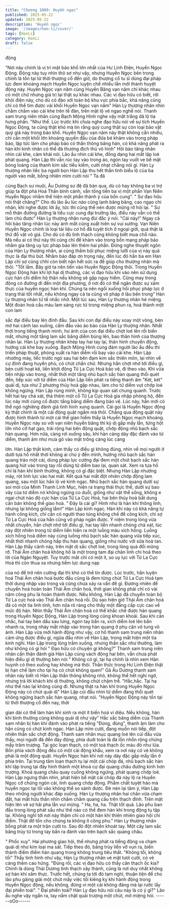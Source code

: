 ```yaml
---
title: "Chương 1089: Huyền ngọc"
published: 2025-05-22
updated: 2025-05-22
description: 'Huyền ngọc'
image: '/images/han-li/cover/'
tags: [HanLi]
category: HanLi
draft: false
---
```


động

"Nơi này chính là vị trí mật bảo khố lớn nhất của Hư Linh Điện,
Huyền Ngọc Động. Động này tuy nhìn thô sơ như vậy, nhưng
Huyền Ngọc bên trong chính là tồn tại từ thời thượng cổ đến giờ,
do thượng cổ tu sĩ dùng đại pháp lực đem khoáng mạch Huyền
Ngọc luyện chế nhiều lần mới thành huyệt động này. Huyền Ngọc
vạn năm cùng Huyền Băng vạn năm chỉ khác nhau có một chữ
nhưng giá trị lại thật sự khác nhau. Các vị đạo hữu có biết, rời
khỏi điện này, cho dù có đào xới toàn bộ khu vực phía bắc, khả
năng cũng chỉ có thể tìm được vài khối Huyền Ngọc vạn năm"
Hàn Ly thượng nhân nhìn chằm chằm vào cái khe trên tế đàn,
trên mặt lộ vẻ ngạo nghễ nói.
Thanh sam trung niên nhân cùng Bạch Mộng Hinh nghe vậy mắt
trắng dã lộ tia hưng phấn.
"Như thế. Lúc trước khi chưa nghe đạo hữu nói về sự tích Huyền
Ngọc Động, ta cũng thật khó mà tin rằng quý cung thật sự còn loại
bảo vật quý giá này trong bảo khố. Huyền Ngọc vạn năm này thật
không cần nhiều, chỉ cần một khối lớn khoảng quyền đầu của đứa
bé khảm vào trong pháp bảo, lập tức làm cho pháp bảo có thần
thông băng hàn, có khả năng phát ra hàn khí kinh nhân có thể đả
thương địch thủ vô hình" Hôi bào tăng nhân nhìn cái khe, cảm
khái nói.
Lão ẩu nhìn cái khe, đồng dạng hai mắt lập loè phát quang.
Hàn Lập thì vẫn rúc tay vào trong áo, ngón tay vuốt ve bề mặt
bóng loáng của thanh kim sắc tiểu kiếm, cười nhạt chẳng nói gì.
Hàn Ly thượng nhân liếc ba người bọn Hàn Lập thu hết thần tình
biểu lộ của ba người vào mắt, bỗng nhiên mỉm cười nói " Ta đã

cùng Bạch sư muội, Âu Dương sư đệ đã bàn qua, dù có hay
không ba vị trợ giúp ta đột phá Hoá Thần bình cảnh, vẫn tống tiễn
ba vị một phần Vạn Niên Huyền Ngọc nhằm thể hiện một phần
thành ý của bổn cung".
" Sư đạo hữu nói thật chăng?" Cho dù lão ẩu lúc nào cũng lạnh
băng băng, cao ngạo chi nhân, khi nghe được lời ấy, tức thì cũng
thể nén được mừng rỡ hỏi lại.
" Sư mỗ thân đường đường là tiểu cực cung đại trưởng lão, điều
này vẫn có thể làm chủ được" Hàn Ly thượng nhân rung đùi đắc ý
nói.
"Cái này!" Ngay cả hôi bào tăng nhân lúc này ánh mắt cũng xuất
hiên sự vui sướng.
Vạn Niên Huyền Ngọc chính là loại tài liệu cơ hồ đã tuyệt tích ở
ngoại giới, quả thật là thứ đồ vật vô giá. Cho dù có đủ linh thạch
cũng không biết mua chỗ nào. Mà nếu ai có thứ này thì cũng chỉ
để khảm vào trong bổn mạng pháp bảo nhằm gia tăng uy lực
pháp bảo lên thêm hai phần.
Đứng nghe thuyết ngôn của Hàn Ly thượng nhân, ai cũng thầm
bội phục miệng lưỡi của vị này quả thực là đại thủ bút.
Nhằm báo đáp ơn trọng này, đến lúc đó hẳn ba em Hàn Lập chỉ
sợ cũng chhỉ còn biết nặn hết sức ra để giúp cho thượng nhân
mà thôi.
"Tốt lắm. Bây giờ ta nên tiến vào Huyền Ngọc Động thôi. Trong
Huyền Ngọc Động hàn khí lợi hại dị thường, các vị đạo hữu khi
vào nên sử dụng cực hàn chi diễm hộ thân nếu không sẽ gặp
nguy hiểm. Cũng may trong động có đường đi đến một địa
phương, ở nơi đó có thể ngăn được sự xâm thực của huyền ngọc
hàn khí. Chúng ta nên ngồi xuống hồi phục pháp lực ở trạng thái
tốt nhất, nếu không ngay cả ta cũng vô pháp ở lâu bên trong" Hàn
Ly thượng nhân tử tế nhắc nhở.
Một lúc sau, Hàn Ly thượng nhân hé miệng. Một đoàn hoà cầu
màu lam sáng rực từ trong miệng phun ra, hoá thành một con lam

sắc đại điểu bay lên đỉnh đầu. Sau khi con đại điểu này xoay một
vòng, bèn mở hai cánh lao xuống, cắm đầu vào áo bào của Hàn
Ly thượng nhân.
Nhất thời trong tiếng thanh minh, hư ảnh của con đại điểu chợt
loé lên rồi biến mất, nhưng một tầng lam sắc băng diễm bùng lên,
bao thân hình của thượng nhân lại.
Hàn Ly thượng nhân khép tay hai tay lại, thân hình chuyển động,
hướng cái khe bay xuống.
Bạch Mộng Hinh cùng đám người lão ẩu đều thi triển pháp thuật,
phóng xuất ra hàn diễm rồi bay vào cái khe.
Hàn Lập nhướng mày, liếc trước ngó sau hai bên đạm kim sắc
thiên môn, lại nhìn về cự đỉnh đang huyền phù, có chút chần chừ.
Nhưng hắn chợt nhớ tới điều gì, bèn cười hoạt kê, liền khởi động
Tử La Cực Hoả bảo vệ, đi theo vào.
Khi vừa tiến nhập vào trong, nhất thời một tầng nhũ bạch sắc hàn
quang thổi quét đến, tiếp xúc với tử diễm của Hàn Lập liến phát ra
tiếng thanh âm "Két, két" quái dị, tựa như 2 phương thủy hoả gặp
nhau, làm cho tử diễm vụt chớp loé không ngừng.
Hàn Lập rùng mình, không kịp quan sát chung quanh. Trước hết
hai tay chà xát, thả thêm một cỗ Tử La Cực Hoả gia nhập phòng
hộ, đến lúc này mới củng cố được tầng băng diễm đang bảo vệ.
Lúc này, hắn mới có thể ngó nghiêng đánh giá tình hình xung
quanh.
Cái gọi là Huyền Ngọc động kỳ thật chính là một cái động quật
ngầm mà thôi.
Chẳng qua động quật này được hình thành từ một cái thế gian
hiếm thấy là Huyền Ngọc mạch khoáng. Huyền Ngọc này so với
vạn niên huyền băng thì kỳ dị gấp mấy lần, từng hột lớn nhỏ cỡ
hạt gạo, trải rộng hai bên động quật, chớp động nhũ bạch sắc hàn
quang. Hơn nữa, càng rơi xuống sâu, khí hàn càng dày đặc đánh
vào tử diễm, thanh âm như mưa gõ vào mặt trống càng lúc càng

lớn.
Hàn Lập thất kinh, cảm thấy có điều gì không đúng, nhìn về mọi
người ở dưới tựa hồ nhất thời không ai chú ý đến mình, hướng
nhũ bạch sắc hàn quang trảo một cái, dùng pháp lực cường đại
đem một chút bạch sắc hàn quang hút vào trong tay rồi dùng tử
diễm bao lại, quan sát.
Xem ra tựa hồ chỉ là hàn khí bình thường, không có gì đặc biệt.
Nhưng Hàn Lập nhướng mày, rót linh lực vào hai mắt. Kết quả hai
mắt đột nhiên chớp động lam quang, sau một lúc hắn lộ vẻ kinh
ngạc.
Nhũ bạch sắc hàn quang dưới sự soi mói của Minh Thanh Linh
Mục, hiện ra trạng thái thực thể, dưới sự bao vây của tử diễm nó
không ngừng co duỗi, giống như vật thể sống, không e ngại chút
nào độ cực hàn của Tử La Cực Hoả, hai bên thủy hoả bất dung
căn bản không thể giao hoà.
" Đây là cái gì? Hình như là hàn khí thông linh, nhưng lại không
giống lắm!" Hàn Lập kinh ngạc.
Hàn khí này có khả năng tự hành công kích, chỉ cần có người
thao túng khống chế để công kích, chỉ sợ Tử La Cực Hoả của hắn
cũng vô pháp ngăn được.
Ý niệm trong lòng vừa nhất chuyển, hắn chợt nhớ tới điều gì, hai
tay liền nhanh chóng chà xát, lúc này đột nhiên trong tử diễm liền
hiện ra một luồng màu xích hồng.
Luồng xích hồng hoả diễm này cùng luồng nhũ bạch sắc hàn
quang vừa tiếp xúc, nhất thời nhanh chóng hấp thu hàn quang,
giống như nước với sữa hoà tan.
Hàn Lập thấy cảnh này, trên mặt dị sắc chợt loé, trong lòng quá
đổi mừng rỡ.
Thái Âm chân hoả không hổ là một trong tam đại chân linh chi
hoả theo lời của Ngân Nguyệt. Tuy trước mắt chỉ có một ít, so uy
lực với Tử La Cực Hoả thì còn thua xa nhưng tiềm lực dung nạp

của nó để trở nên cường đại thì khó có thể tin được.
Lúc trước, hắn luyện hoá Thái Âm chân hoả bước đầu cũng là
đem từng chút Tử La Cực Hoả tạm thời dung nhập vào trong và
cũng chưa xảy ra vấn đề gì. Đương nhiên để chuyển hoá hoàn
toàn Thái Âm chân hoả, thời gian không phải chỉ có vài năm công
phu là hoàn thành được. Nếu không, Hàn Lập đã chuyển toàn bộ
Tử La cực hoả vào Thái Âm chân hoả rồi.
Dù sao hiện giờ Thái Âm chân hoả đã có một tia linh tính, hơn
nữa rõ ràng cho thấy một đẳng cấp cực cao về mức độ hàn.
Nhìn thấy Thái Âm chân hoả có thể khắc chế được hàn quang
trong Huyền Ngọc Động, Hàn Lập trong lòng cũng khoan khoái.
Sau khi cân nhắc, hai tay bèn dấu sau lưng, ngón tay bắn ra, xích
diễm loé lên bắn nhanh ra, trong nháy mắt nhập vào trong hàn
quang ở phụ cận vô tung vô ảnh.
Hàn Lập vừa mới hành động như vậy, cơ hồ thanh sam trung niên
nhân cảm ứng được điều gì, ngửa đầu nhìn về Hàn Lập, trong
mắt hiện một tia kinh nghi.
Hàn Lập trong lòng trầm xuống, nhưng thần sắc như thường, làm
như không có gì hỏi " Đạo hữu có chuyện gì không?"
Thanh sam trung niên nhân cẩn thận đánh giá Hàn Lập cùng vách
động hai bên, vẫn chưa phát hiện điều gì dị thường bèn nói "
Không có gì, tại hạ chính là nhìn xem Hàn huynh có theo xuống
hay không mà thôi. Thần thức trong Hư Linh Điện thật bị hạn chế
làm cho tại hạ có chút không quen!" Gã Âu Dương thanh sam
nhân này biết rõ Hàn Lập thần thông không nhỏ, không thể hết
nghi ngờ, nhưng trả lời khách khí dị thường, không chút chậm trễ.
"Hắc,hắc. Tại hạ như thế nào lại không cùng đi. Nhưng thật ra
hàn khí trong Huyền Ngọc Động này có chút quái dị" Hàn Lập cúi
đầu nhìn tử diễm đang thổi quét không ngừng bạch sắc hàn
quang, nhạt nói.
"Huyền Ngọc Động này tồn tại từ thời thượng cổ đến nay, thời

gian dài có thể làm hàn khí sinh ra một ít biến hoá vi diệu. Nếu
không, hàn khí bình thường cũng không quái dị như vậy"
Hắc sắc băng diễm của Thanh sam nhân bị hàn khí đánh vào
phát ra tiếng "Đùng, đùng", thanh âm làm cho hắn cũng có chút
kinh ngạc.
Hàn Lập mỉm cười, đang muốn nói tiếp, đột nhiên thần sắc chợt
động.
Thanh sam nhân mục quang loé lên cúi đầu vừa thấy, mọi người
đã đến đáy động, phía duới toàn là đá lổn nhổn rộng chừng mấy
trăm trượng.
Tại góc loạn thạch, có một toà thạch ốc màu đỏ như lửa. Bốn
phía vách động đều có một cái động khẩu, xem ra nơi này có vẻ
không phải là một động quật.
Huyền Ngọc hàn khí nơi này dày đặc gấp mấy lần ở phía trên. Tại
trung tâm loạn thạch tụ lại một cái chóp đá, nhũ bạch sắc hàn khí
tập trung tại đây hình thành một khoả cự đại quang châu đường
kính hơn trượng. Khoả quang châu quay cuồng không ngừng,
phát quang chớp loé.
Hàn Lập ngưng thần nhìn, phát hiện bề mặt cái chóp đá này lộ ra
Huyền Ngọc cỡ chừng ngón cái, linh quang chớp động. Phẫm
chất tuyệt hảo mà huyền ngọc tại lối vào không thể so sánh được.
Đè nén lại tâm ý, Hàn Lập theo những người khác đáp xuống.
Hàn Ly thượng nhân hai chân vừa chạm đất, hai mắt hữu thần
nhìn chằm chằm quang cầu trên thạch đỉnh. Trên mặt hiện lên vẻ
sợ hãi pha lẫn vui mừng.
" Ha, ha, ha. Thật tốt quá. Lão phu ban đầu trong lòng phát sầu
như thế nào có thể đem hàn khí trong động tụ tập lại. Không nghĩ
tới nơi này thậm chí có một hàn khí thiên nhiên giao hội chi điểm.
Thật đỡ tốn cho chúng ta không ít công phu." Hàn Ly thượng
nhân bỗng phát ra một trận cười to. Sau đó đột nhiên khoát tay.
Một cây lam sắc băng trùy từ trong tay bắn ra đánh vào trên bạch
sắc quang châu.

" Phốc xuy".
Hai phương giao hội, thế nhưng phát ra tiếng động va chạm quái
dị như kim loại ma sát. Tiếp theo đó, băng trùy liển vỡ vụn ra, biến
thành điểm điểm hàn quang trong không trung tiêu thất.
"Không tồi, không tồi" Thấy tình hình như vậy, Hàn Ly thượng
nhân vẻ mặt tươi cười, có vẻ càng thêm cao hứng.
"Đúng rồi, các vị đạo hữu có thấy căn thạch ốc kia? Chính là dùng
Thái Dương tinh thạch xây thành, cũng là nơi duy nhất không sợ
hàn khí xâm thực. Trước hết, chúng ta tới đó tạm nghỉ, thuận tiện
để cho lão phu gảing giải một chút mấy việc tối kiêng kỵ khi hành
động trong Huyền Ngọc động, nếu không, đừng vì một cái không
đáng mà lại rước lấy đại phiền toái".
" Đại phiền toái? Hàn Ly đạo hữu nói câu này là có ý gì?" Lão ẩu
nghe vậy ngẩn ra, tay nắm chặt quải trượng một chút, mở miệng
hỏi.
------oOo------
